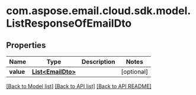 
# com.aspose.email.cloud.sdk.model.ListResponseOfEmailDto

## Properties
Name | Type | Description | Notes
------------ | ------------- | ------------- | -------------
**value** | [**List&lt;EmailDto&gt;**](EmailDto.md) |  |  [optional]


[[Back to Model list]](README.md#documentation-for-models) [[Back to API list]](README.md#documentation-for-api-endpoints) [[Back to API README]](README.md)

